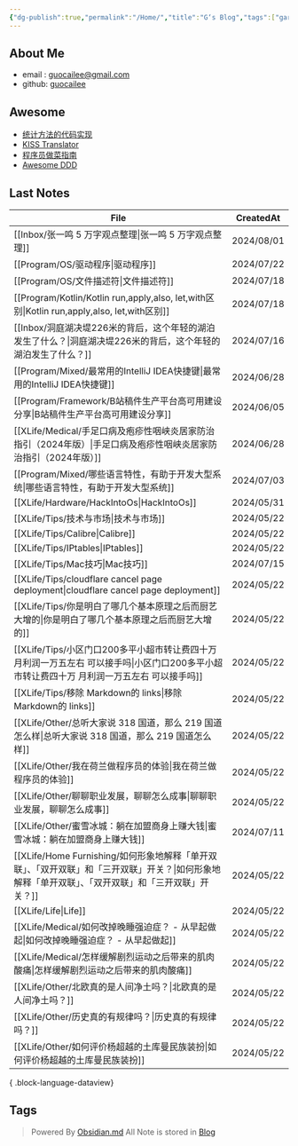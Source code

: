 ```yaml
---
{"dg-publish":true,"permalink":"/Home/","title":"G‘s Blog","tags":["gardenEntry"],"noteIcon":""}
---
```


## About Me
* email : [guocailee@gmail.com](mailto:guocailee@gmail.com)
* github: [guocailee](https://github.com/guocailee)
## Awesome

- [统计方法的代码实现](https://github.com/fengdu78/lihang-code)
- [KISS Translator](https://github1s.com/fishjar/kiss-translator)
- [程序员做菜指南](https://cook.aiursoft.cn/)
- [Awesome DDD](https://github.com/heynickc/awesome-ddd)

## Last Notes

| File                                                                                        | CreatedAt  |
| ------------------------------------------------------------------------------------------- | ---------- |
| [[Inbox/张一鸣 5 万字观点整理\|张一鸣 5 万字观点整理]]                                                     | 2024/08/01 |
| [[Program/OS/驱动程序\|驱动程序]]                                                                | 2024/07/22 |
| [[Program/OS/文件描述符\|文件描述符]]                                                              | 2024/07/18 |
| [[Program/Kotlin/Kotlin run,apply,also, let,with区别\|Kotlin run,apply,also, let,with区别]]  | 2024/07/18 |
| [[Inbox/洞庭湖决堤226米的背后，这个年轻的湖泊发生了什么？\|洞庭湖决堤226米的背后，这个年轻的湖泊发生了什么？]]                         | 2024/07/16 |
| [[Program/Mixed/最常用的IntelliJ IDEA快捷键\|最常用的IntelliJ IDEA快捷键]]                             | 2024/06/28 |
| [[Program/Framework/B站稿件生产平台高可用建设分享\|B站稿件生产平台高可用建设分享]]                                   | 2024/06/05 |
| [[XLife/Medical/手足口病及疱疹性咽峡炎居家防治指引（2024年版）\|手足口病及疱疹性咽峡炎居家防治指引（2024年版）]]                   | 2024/06/28 |
| [[Program/Mixed/哪些语言特性，有助于开发大型系统\|哪些语言特性，有助于开发大型系统]]                                     | 2024/07/03 |
| [[XLife/Hardware/HackIntoOs\|HackIntoOs]]                                                | 2024/05/31 |
| [[XLife/Tips/技术与市场\|技术与市场]]                                                              | 2024/05/22 |
| [[XLife/Tips/Calibre\|Calibre]]                                                          | 2024/05/22 |
| [[XLife/Tips/IPtables\|IPtables]]                                                        | 2024/05/22 |
| [[XLife/Tips/Mac技巧\|Mac技巧]]                                                              | 2024/07/15 |
| [[XLife/Tips/cloudflare cancel page deployment\|cloudflare cancel page deployment]]      | 2024/05/22 |
| [[XLife/Tips/你是明白了哪几个基本原理之后而厨艺大增的\|你是明白了哪几个基本原理之后而厨艺大增的]]                                | 2024/05/22 |
| [[XLife/Tips/小区门口200多平小超市转让费四十万 月利润一万五左右 可以接手吗\|小区门口200多平小超市转让费四十万 月利润一万五左右 可以接手吗]]      | 2024/05/22 |
| [[XLife/Tips/移除 Markdown的 links\|移除 Markdown的 links]]                                    | 2024/05/22 |
| [[XLife/Other/总听大家说 318 国道，那么 219 国道怎么样\|总听大家说 318 国道，那么 219 国道怎么样]]                     | 2024/05/22 |
| [[XLife/Other/我在荷兰做程序员的体验\|我在荷兰做程序员的体验]]                                                 | 2024/05/22 |
| [[XLife/Other/聊聊职业发展，聊聊怎么成事\|聊聊职业发展，聊聊怎么成事]]                                             | 2024/05/22 |
| [[XLife/Other/蜜雪冰城：躺在加盟商身上赚大钱\|蜜雪冰城：躺在加盟商身上赚大钱]]                                         | 2024/07/11 |
| [[XLife/Home Furnishing/如何形象地解释「单开双联」、「双开双联」和「三开双联」开关？\|如何形象地解释「单开双联」、「双开双联」和「三开双联」开关？]] | 2024/05/22 |
| [[XLife/Life\|Life]]                                                                     | 2024/05/22 |
| [[XLife/Medical/如何改掉晚睡强迫症？ - 从早起做起\|如何改掉晚睡强迫症？ - 从早起做起]]                                 | 2024/05/22 |
| [[XLife/Medical/怎样缓解剧烈运动之后带来的肌肉酸痛\|怎样缓解剧烈运动之后带来的肌肉酸痛]]                                   | 2024/05/22 |
| [[XLife/Other/北欧真的是人间净土吗？\|北欧真的是人间净土吗？]]                                                 | 2024/05/22 |
| [[XLife/Other/历史真的有规律吗？\|历史真的有规律吗？]]                                                     | 2024/05/22 |
| [[XLife/Other/如何评价杨超越的土库曼民族装扮\|如何评价杨超越的土库曼民族装扮]]                                         | 2024/05/22 |

{ .block-language-dataview}

## Tags


>Powered By [Obsidian.md](https://obsidian.md/)  All Note is stored in [Blog](https://github.com/guocailee/blog)
